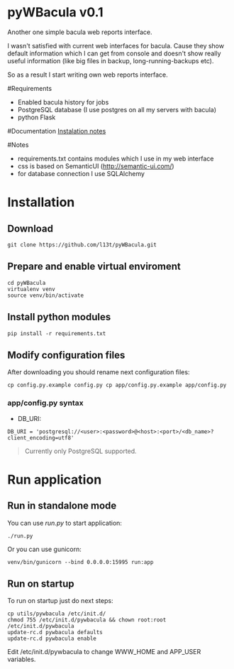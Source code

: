 # pyWBacula v0.1
Another one simple bacula web reports interface.

I wasn't satisfied with current web interfaces for bacula. Cause they show default information which I can get from console and doesn't show really useful information (like big files in backup, long-running-backups etc).

So as a result I start writing own web reports interface.

#Requirements
* Enabled bacula history for jobs
* PostgreSQL database (I use postgres on all my servers with bacula)
* python Flask

#Documentation
[Instalation notes](https://github.com/l13t/pyWBacula/wiki/Installation)

#Notes
* requirements.txt contains modules which I use in my web interface
* css is based on SemanticUI (http://semantic-ui.com/)
* for database connection I use SQLAlchemy

# Installation

## Download

`git clone https://github.com/l13t/pyWBacula.git`

## Prepare and enable virtual enviroment

```
cd pyWBacula
virtualenv venv
source venv/bin/activate
```

## Install python modules

`pip install -r requirements.txt`

## Modify configuration files

After downloading you should rename next configuration files:

`cp config.py.example config.py
cp app/config.py.example app/config.py`

### app/config.py syntax

* DB_URI:

`DB_URI = 'postgresql://<user>:<password>@<host>:<port>/<db_name>?client_encoding=utf8'`

> Currently only PostgreSQL supported.

# Run application

## Run in standalone mode

You can use _run.py_ to start application:

`./run.py`

Or you can use gunicorn:

`venv/bin/gunicorn --bind 0.0.0.0:15995 run:app`

## Run on startup

To run on startup just do next steps:

```
cp utils/pywbacula /etc/init.d/
chmod 755 /etc/init.d/pywbacula && chown root:root /etc/init.d/pywbacula
update-rc.d pywbacula defaults
update-rc.d pywbacula enable
```

Edit /etc/init.d/pywbacula to change WWW\_HOME and APP\_USER variables.
